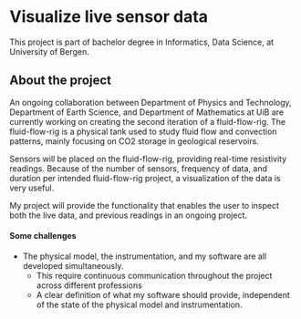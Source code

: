 # Visualize live sensor data
This project is part of bachelor degree in Informatics, Data Science, at University of Bergen. 

## About the project
An ongoing collaboration between Department of Physics and Technology, Department of Earth Science, and Department of 
Mathematics at UiB are currently working on creating the second iteration of a fluid-flow-rig. The fluid-flow-rig is a 
physical tank used to study fluid flow and convection patterns, mainly focusing on CO2 storage in geological reservoirs. 

Sensors will be placed on the fluid-flow-rig, providing real-time resistivity readings. Because of the number of 
sensors, frequency of data, and duration per intended fluid-flow-rig project, a visualization of the data is very 
useful. 

My project will provide the functionality that enables the user to inspect both the live data, and previous readings in
an ongoing project.
#### Some challenges
-   The physical model, the instrumentation, and my software are all developed simultaneously. 
    -   This require continuous communication throughout the project across different professions
    -   A clear definition of what my software should provide, independent of the state of the physical model and 
    instrumentation. 
